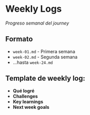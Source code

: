 # Weekly Logs

_Progreso semanal del journey_

## Formato

- `week-01.md` - Primera semana
- `week-02.md` - Segunda semana
- ...hasta `week-24.md`

## Template de weekly log:

- **Qué logré**
- **Challenges**
- **Key learnings**
- **Next week goals**

